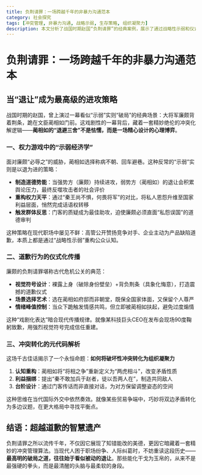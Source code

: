 ```yaml
---
title: 负荆请罪：一场跨越千年的非暴力沟通范本
category: 社会探究
tags: [冲突管理, 非暴力沟通, 战略示弱, 生存策略, 组织凝聚力]
description: 本文分析了战国时期赵国“负荆请罪”的经典案例，展示了通过战略性示弱和仪式化道歉解决冲突的智慧。蔺相如的退让策略制造了道德势能、重构了权力平衡，并触发了群体反思。廉颇的道歉通过视觉符号设计、场景选择艺术及情绪峰值控制，成功实现了危机公关。这种冲突管理方法不仅在古代有效，在现代职场和国际外交中同样适用。结语强调，最高明的破局之道往往始于看似被动的退让。
---
```

# 负荆请罪：一场跨越千年的非暴力沟通范本  

## 当“退让”成为最高级的进攻策略  

战国时期的赵国，曾上演过一幕看似“示弱”实则“破局”的经典场景：大将军廉颇背着荆条，跪在文臣蔺相如门前。这戏剧性的一幕背后，藏着一套精妙绝伦的冲突化解逻辑——**蔺相如的“退避三舍”不是怯懦，而是一场精心设计的心理博弈**。  

### 一、权力游戏中的“示弱经济学”  
面对廉颇“必辱之”的威胁，蔺相如选择称病不朝、回车避巷。这种反常的“示弱”实则是以退为进的策略：  
- **制造道德势能**：当强势方（廉颇）持续进攻，弱势方（蔺相如）的退让会积累舆论压力，最终反噬攻击者的社会评价  
- **重构权力天平**：通过“秦王尚不惧，何畏将军”的对比，将私人恩怨升维至国家利益层面，悄然完成话语权转移  
- **触发群体反思**：门客的质疑成为最佳助攻，迫使廉颇必须直面“私怨误国”的道德审判  

这种策略在现代职场中屡见不鲜：高管公开赞扬竞争对手、企业主动为产品缺陷道歉，本质上都是通过“战略性示弱”重构公众认知。  

### 二、道歉行为的仪式化传播  
廉颇的负荆请罪堪称古代危机公关的典范：  
- **视觉符号设计**：裸露上身（破除身份壁垒）+背负荆条（具象化悔意），打造震撼的道歉仪式  
- **场景选择艺术**：选在蔺相如府邸而非朝堂，既保全国家体面，又保留个人尊严  
- **情绪峰值控制**：当众下跪触发情感共鸣，但立即被蔺相如扶起，避免过度煽情  

这种“戏剧化表达”暗合现代传播规律。就像某科技巨头CEO在发布会现场90度鞠躬致歉，用强烈视觉符号完成信任重建。  

### 三、冲突转化的元代码解析  
这场千古佳话揭示了一个永恒命题：**如何将破坏性冲突转化为组织凝聚力**  
1. **认知重构**：蔺相如将“将相之争”重新定义为“两虎相斗”，改变矛盾性质  
2. **利益捆绑**：提出“秦不敢加兵于赵者，徒以吾两人在”，制造共同敌人  
3. **台阶设计**：通过门客传话而非直接对话，为对方保留调整姿态的空间  

这种思维在当代国际外交中依然奏效。就像某些贸易争端中，巧妙将双边矛盾转化为多边议题，在更大格局中寻找平衡点。  

## 结语：超越道歉的智慧遗产  
负荆请罪之所以流传千年，不仅因它展现了知错能改的美德，更因它暗藏着一套精妙的冲突管理算法。当现代人困于职场纷争、人际纠葛时，不妨重读这段历史——**最高明的破局之道，往往始于看似被动的退让**。那些能化干戈为玉帛的，从来不是最强硬的拳头，而是最清醒的头脑与最柔软的身段。